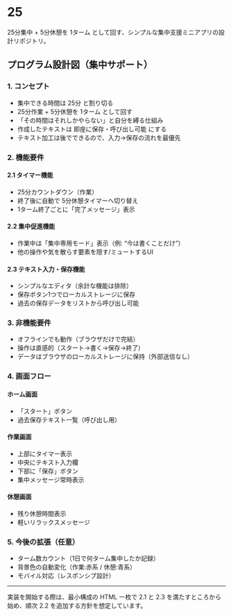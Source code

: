 # 25

25分集中 + 5分休憩を 1ターム として回す、シンプルな集中支援ミニアプリの設計リポジトリ。

## プログラム設計図（集中サポート）

### 1. コンセプト

- 集中できる時間は 25分 と割り切る
- 25分作業 + 5分休憩を 1ターム として回す
- 「その時間はそれしかやらない」と自分を縛る仕組み
- 作成したテキストは 即座に保存・呼び出し可能 にする
- テキスト加工は後でできるので、入力→保存の流れを最優先

### 2. 機能要件

#### 2.1 タイマー機能

- 25分カウントダウン（作業）
- 終了後に自動で 5分休憩タイマーへ切り替え
- 1ターム終了ごとに「完了メッセージ」表示

#### 2.2 集中促進機能

- 作業中は「集中専用モード」表示（例: “今は書くことだけ”）
- 他の操作や気を散らす要素を隠す/ミュートするUI

#### 2.3 テキスト入力・保存機能

- シンプルなエディタ（余計な機能は排除）
- 保存ボタン1つでローカルストレージに保存
- 過去の保存データをリストから呼び出し可能

<!-- 軽量UIに関する要件は今回の範囲外のため削除 -->

### 3. 非機能要件

- オフラインでも動作（ブラウザだけで完結）
- 操作は直感的（スタート→書く→保存→終了）
- データはブラウザのローカルストレージに保持（外部送信なし）

### 4. 画面フロー

#### ホーム画面

- 「スタート」ボタン
- 過去保存テキスト一覧（呼び出し用）

#### 作業画面

- 上部にタイマー表示
- 中央にテキスト入力欄
- 下部に「保存」ボタン
- 集中メッセージ常時表示

#### 休憩画面

- 残り休憩時間表示
- 軽いリラックスメッセージ

### 5. 今後の拡張（任意）

- ターム数カウント（1日で何ターム集中したか記録）
- 背景色の自動変化（作業:赤系 / 休憩:青系）
- モバイル対応（レスポンシブ設計）

---

実装を開始する際は、最小構成の HTML 一枚で 2.1 と 2.3 を満たすところから始め、順次 2.2 を追加する方針を想定しています。
